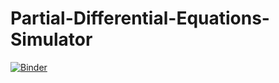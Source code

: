 # Partial-Differential-Equations-Simulator

[![Binder](https://mybinder.org/badge_logo.svg)](https://mybinder.org/v2/gh/Andresmps/Partial-Differential-Equations-Simulator/1d4cb5857e267661cbaaa47f12a4336817dbf946?filepath=Codes%2FProyecto_de_EDP.ipynb)
